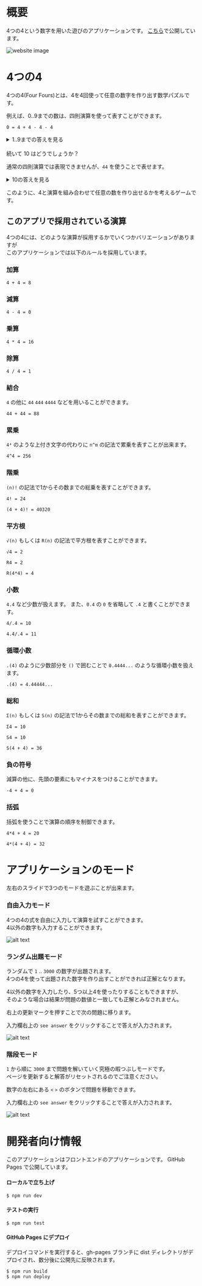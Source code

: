 # 概要
4つの4という数字を用いた遊びのアプリケーションです。
[こちら](https://rouhjp.github.io/four-fours-web/)で公開しています。

![website image](/docs/introduction.png)

# 4つの4
4つの4(Four Fours)とは、4を4回使って任意の数字を作り出す数学パズルです。

例えば、0..9までの数は、四則演算を使って表すことができます。

```
0 = 4 + 4 - 4 - 4
```

<details><summary>1..9までの答えを見る</summary>

```
1 = (4 + 4)/(4 + 4)
```

```
2 = 4/4 + 4/4
```

```
3 = (4 + 4 + 4)/4
```

```
4 = 4 + (4 - 4)*4
```

```
5 = (4*4 + 4)/4
```

```
6 = 4 + (4 + 4)/4
```

```
7 = 4 + 4 - 4/4
```

```
8 = 4 + 4*(4/4)
```

```
9 = 4 + 4 + 4/4
```
</details>

<br/>
続いて 10 はどうでしょうか？

通常の四則演算では表現できませんが、`44` を使うことで表せます。

<details><summary>10の答えを見る</summary>

```
10 = (44 - 4)/4
```
</details>

このように、4と演算を組み合わせて任意の数を作り出せるかを考えるゲームです。

## このアプリで採用されている演算
4つの4には、どのような演算が採用するかでいくつかバリエーションがありますが<br/>
このアプリケーションでは以下のルールを採用しています。

### 加算
```
4 + 4 = 8
```

### 減算
```
4 - 4 = 0
```

### 乗算
```
4 * 4 = 16
```

### 除算
```
4 / 4 = 1
```

### 結合

`4` の他に `44` `444` `4444` などを用いることができます。
```
44 + 44 = 88
```

### 累乗

`4⁴` のような上付き文字の代わりに `n^m` の記法で累乗を表すことが出来ます。
```
4^4 = 256
```

### 階乗
`(n)!` の記法で1からその数までの総乗を表すことができます。
```
4! = 24
```

```
(4 + 4)! = 40320
```

### 平方根

`√(n)` もしくは `R(n)` の記法で平方根を表すことができます。
```
√4 = 2
```

```
R4 = 2
```

```
R(4*4) = 4
```

### 小数

`4.4` など少数が扱えます。
また、`0.4` の `0` を省略して `.4` と書くことができます。
```
4/.4 = 10
```

```
4.4/.4 = 11
```

### 循環小数

`.(4)` のように少数部分を `()` で囲むことで `0.4444...` のような循環小数を扱えます。
```
.(4) = 4.44444...
```

### 総和

`Σ(n)` もしくは `S(n)` の記法で1からその数までの総和を表すことができます。
```
Σ4 = 10
```

```
S4 = 10
```

```
S(4 + 4) = 36
```

### 負の符号

減算の他に、先頭の要素にもマイナスをつけることができます。
```
-4 + 4 = 0
```

### 括弧

括弧を使うことで演算の順序を制御できます。
```
4*4 + 4 = 20
```

```
4*(4 + 4) = 32
```

# アプリケーションのモード

左右のスライドで3つのモードを遊ぶことが出来ます。

### 自由入力モード

4つの4の式を自由に入力して演算を試すことができます。<br/>
4以外の数字も入力することができます。

![alt text](docs/free_mode.png)

### ランダム出題モード

ランダムで `1` .. `3000` の数字が出題されます。<br/>
4つの4を使って出題された数字を作り出すことができれば正解となります。

4以外の数字を入力したり、5つ以上4を使ったりすることもできますが、<br/>
そのような場合は結果が問題の数値と一致しても正解とみなされません。

右上の更新マークを押すことで次の問題に移ります。

入力欄右上の `see answer` をクリックすることで答えが入力されます。

![alt text](docs/quiz_mode.png)

### 階段モード

`1` から順に `3000` まで問題を解いていく究極の暇つぶしモードです。<br/>
ページを更新すると解答がリセットされるのでご注意ください。

数字の左右にある `<` `>` のボタンで問題を移動できます。

入力欄右上の `see answer` をクリックすることで答えが入力されます。

![alt text](docs/stair_mode.png)

# 開発者向け情報

このアプリケーションはフロントエンドのアプリケーションです。
GitHub Pages で公開しています。

#### ローカルで立ち上げ
```
$ npm run dev
```

#### テストの実行
```
$ npm run test
```

#### GitHub Pages にデプロイ
デプロイコマンドを実行すると、gh-pages ブランチに dist ディレクトリがデプロイされ、数分後に公開先に反映されます。

```
$ npm run build
$ npm run deploy
```
